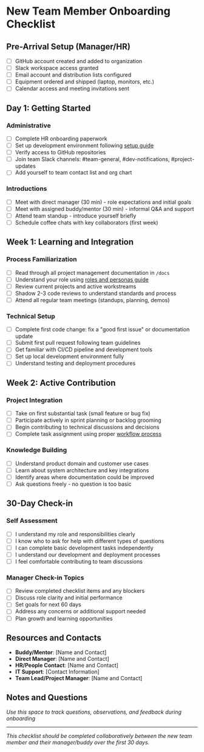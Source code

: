 # New Team Member Onboarding Checklist

## Pre-Arrival Setup (Manager/HR)
- [ ] GitHub account created and added to organization
- [ ] Slack workspace access granted
- [ ] Email account and distribution lists configured
- [ ] Equipment ordered and shipped (laptop, monitors, etc.)
- [ ] Calendar access and meeting invitations sent

## Day 1: Getting Started
### Administrative
- [ ] Complete HR onboarding paperwork
- [ ] Set up development environment following [setup guide](../README.md)
- [ ] Verify access to GitHub repositories
- [ ] Join team Slack channels: #team-general, #dev-notifications, #project-updates
- [ ] Add yourself to team contact list and org chart

### Introductions  
- [ ] Meet with direct manager (30 min) - role expectations and initial goals
- [ ] Meet with assigned buddy/mentor (30 min) - informal Q&A and support
- [ ] Attend team standup - introduce yourself briefly
- [ ] Schedule coffee chats with key collaborators (first week)

## Week 1: Learning and Integration  
### Process Familiarization
- [ ] Read through all project management documentation in `/docs`
- [ ] Understand your role using [roles and personas guide](../octoacme-roles-and-personas.md)
- [ ] Review current projects and active workstreams
- [ ] Shadow 2-3 code reviews to understand standards and process
- [ ] Attend all regular team meetings (standups, planning, demos)

### Technical Setup
- [ ] Complete first code change: fix a "good first issue" or documentation update
- [ ] Submit first pull request following team guidelines
- [ ] Get familiar with CI/CD pipeline and development tools
- [ ] Set up local development environment fully
- [ ] Understand testing and deployment procedures

## Week 2: Active Contribution
### Project Integration
- [ ] Take on first substantial task (small feature or bug fix)
- [ ] Participate actively in sprint planning or backlog grooming
- [ ] Begin contributing to technical discussions and decisions
- [ ] Complete task assignment using proper [workflow process](../octoacme-execution-and-tracking.md)

### Knowledge Building
- [ ] Understand product domain and customer use cases
- [ ] Learn about system architecture and key integrations
- [ ] Identify areas where documentation could be improved
- [ ] Ask questions freely - no question is too basic

## 30-Day Check-in
### Self Assessment
- [ ] I understand my role and responsibilities clearly
- [ ] I know who to ask for help with different types of questions  
- [ ] I can complete basic development tasks independently
- [ ] I understand our development and deployment processes
- [ ] I feel comfortable contributing to team discussions

### Manager Check-in Topics
- [ ] Review completed checklist items and any blockers
- [ ] Discuss role clarity and initial performance
- [ ] Set goals for next 60 days
- [ ] Address any concerns or additional support needed
- [ ] Plan growth and learning opportunities

## Resources and Contacts
- **Buddy/Mentor**: [Name and Contact]
- **Direct Manager**: [Name and Contact]  
- **HR/People Contact**: [Name and Contact]
- **IT Support**: [Contact Information]
- **Team Lead/Project Manager**: [Name and Contact]

## Notes and Questions
*Use this space to track questions, observations, and feedback during onboarding*

---
*This checklist should be completed collaboratively between the new team member and their manager/buddy over the first 30 days.*